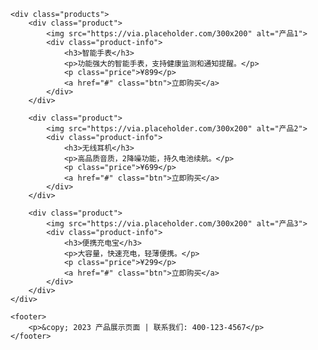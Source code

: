     <div class="products">
        <div class="product">
            <img src="https://via.placeholder.com/300x200" alt="产品1">
            <div class="product-info">
                <h3>智能手表</h3>
                <p>功能强大的智能手表，支持健康监测和通知提醒。</p>
                <p class="price">¥899</p>
                <a href="#" class="btn">立即购买</a>
            </div>
        </div>
        
        <div class="product">
            <img src="https://via.placeholder.com/300x200" alt="产品2">
            <div class="product-info">
                <h3>无线耳机</h3>
                <p>高品质音质，2降噪功能，持久电池续航。</p>
                <p class="price">¥699</p>
                <a href="#" class="btn">立即购买</a>
            </div>
        </div>
        
        <div class="product">
            <img src="https://via.placeholder.com/300x200" alt="产品3">
            <div class="product-info">
                <h3>便携充电宝</h3>
                <p>大容量，快速充电，轻薄便携。</p>
                <p class="price">¥299</p>
                <a href="#" class="btn">立即购买</a>
            </div>
        </div>
    </div>
    
    <footer>
        <p>&copy; 2023 产品展示页面 | 联系我们: 400-123-4567</p>
    </footer>
</div>